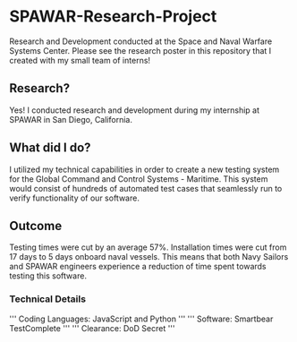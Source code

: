 # SPAWAR-Research-Project
Research and Development conducted at the Space and Naval Warfare Systems Center. Please see the research poster in this repository that I created with my small team of interns!

## Research?
Yes! I conducted research and development during my internship at SPAWAR in San Diego, California.

## What did I do?
I utilized my technical capabilities in order to create a new testing system for the Global Command and Control Systems - Maritime. This system would consist of hundreds of automated test cases that seamlessly run to verify functionality of our software.

## Outcome
Testing times were cut by an average 57%. Installation times were cut from 17 days to 5 days onboard naval vessels. This means that both Navy Sailors and SPAWAR engineers experience a reduction of time spent towards testing this software.

### Technical Details
'''
Coding Languages: JavaScript and Python
'''
'''
Software: Smartbear TestComplete
'''
'''
Clearance: DoD Secret
'''

